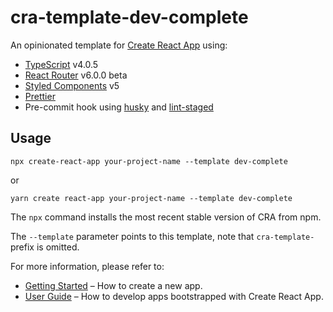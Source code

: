# cra-template-dev-complete

An opinionated template for [Create React App](https://create-react-app.dev) using:

- [TypeScript](https://www.typescriptlang.org) v4.0.5
- [React Router](https://github.com/ReactTraining/react-router/releases/tag/v6.0.0-beta.0) v6.0.0 beta
- [Styled Components](https://styled-components.com) v5
- [Prettier](https://prettier.io)
- Pre-commit hook using [husky](https://github.com/typicode/husky) and [lint-staged](https://github.com/okonet/lint-staged)

## Usage

```
npx create-react-app your-project-name --template dev-complete
```

or 

```
yarn create react-app your-project-name --template dev-complete
```

The `npx` command installs the most recent stable version of CRA from npm.

The `--template` parameter points to this template, note that `cra-template-` prefix is omitted.

For more information, please refer to:

- [Getting Started](https://create-react-app.dev/docs/getting-started) – How to create a new app.
- [User Guide](https://create-react-app.dev/) – How to develop apps bootstrapped with Create React App.

